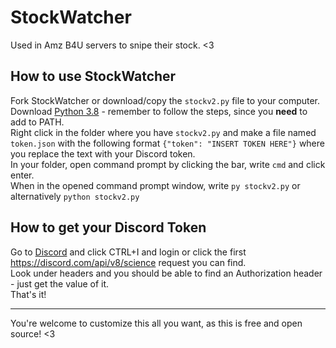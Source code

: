 # StockWatcher
Used in Amz B4U servers to snipe their stock. &lt;3         


## How to use StockWatcher
Fork StockWatcher or download/copy the `stockv2.py` file to your computer.         
Download [Python 3.8](https://www.python.org/downloads/release/python-386/) - remember to follow the steps, since you __need__ to add to PATH.               
Right click in the folder where you have `stockv2.py` and make a file named `token.json` with the following format `{"token": "INSERT TOKEN HERE"}` where you replace the text with your Discord token.              
In your folder, open command prompt by clicking the bar, write `cmd` and click enter.                
When in the opened command prompt window, write `py stockv2.py` or alternatively `python stockv2.py`              
      

## How to get your Discord Token
Go to [Discord](https://www.discord.com/) and click CTRL+I and login or click the first https://discord.com/api/v8/science request you can find.               
Look under headers and you should be able to find an Authorization header - just get the value of it.               
That's it!               

------
You're welcome to customize this all you want, as this is free and open source! <3              
